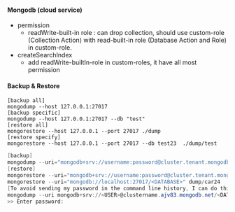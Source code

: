 #### Mongodb (cloud service)
- permission
    - readWrite-built-in role : can drop collection, should use custom-role (Collection Action) with read-built-in role (Database Action and Role) in custom-role.
- createSearchIndex
    - add readWrite-builtIn-role in custom-roles, it have all most permission
#### Backup & Restore
    [backup all]
    mongodump --host 127.0.0.1:27017 
    [backup specific]
    mongodump --host 127.0.0.1:27017 --db "test"
    [restore all]
    mongorestore --host 127.0.0.1 --port 27017 ./dump
    [restore specify]
    mongorestore --host 127.0.0.1 --port 27017 --db test23  ./dump/test
```ps1
[backup]
mongodump --uri="mongodb+srv://username:password@cluster.tenant.mongodb.net/[collection_name]"
[restore]
mongorestore --uri="mongodb+srv://username:password@cluster.tenant.mongodb.net/database" dump/
mongorestore --uri="mongodb://localhost:27017/<DATABASE>" dump/car24
[To avoid sending my password in the command line history, I can do this instead:]
mongodump --uri mongodb+srv://<USER>@clustername.ajv83.mongodb.net/<DATABASE>
>> Enter password:
```
